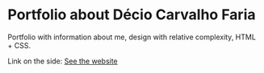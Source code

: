 # Portfolio about Décio Carvalho Faria
Portfolio with information about me, design with relative complexity, HTML + CSS.

Link on the side: <a href="https://dec1o.github.io/site_curriculo/">See the website</a>
